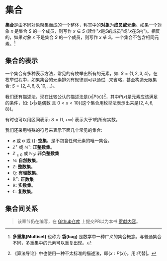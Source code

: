 # 集合
**集合**是由不同对象聚集而成的一个整体，称其中的**对象**为**成员或元素**。如果一个对象 $x$ 是集合 $S$ 的一个成员，则写作 $x \in S$ (读作"$x$是$S$的成员"或"$x$在$S$内")。相反的，如果对象 $x$ 不是集合 $S$ 的一个成员，则写作 $x \notin S$。一个集合不包含相同元素。[^note1]

## 集合的表示
一个集合有多种表示方法，常见的有枚举出所有的元素，如: $S = \{1, 2, 3, 4\}$。在枚举过程中，如果集合的元素排列有规律则可以通过$\dots$来省略，甚至构造无限集合: $S = \{2, 4, 6, 8, 10, \dots\}$。

我们还有描述法，现在比较公认的描述法是$\{x | P(x)\}$[^note2]，其中$P(x)$是元素应该满足的条件，如: $\{x | x \text{是偶数 且 } 0 < x < 10\}$(这个集合用枚举法表示出来是$\{2, 4, 6, 8\}$)。

有时也可以用区间表示: $S = (1, +\infty)$ 表示大于$1$的所有实数。

我们还采用特殊的符号来表示下面几个常见的集合:
- $\varnothing$ 或 $\emptyset$ 或 $\{\}$: **空集**。是不包含任何元素的唯一集合。
- $\mathbb{Z}^+$ 或 $\mathbb{N}^+$: **正整数集**。
- $\mathbb{Z}_{\geq 0}$ 或 $\mathbb{N}_0$: **非负整数集**
- $\mathbb{N}$: **自然数集**。
- $\mathbb{Z}$: **整数集**。
- $\mathbb{Q}$: **有理数集**。
- $\mathbb{R}^+$: **正数集**
- $\mathbb{R}$: **实数集**。
- $\mathbb{C}$: **复数集**。

## 集合间关系
> 该章节仍在编写，在 [Github仓库](https://github.com/TickPoints/algorithm_learning) 上提交PR以为本书 [贡献内容](/pr_guide/pr_standard.md)。

[^note1]: **多重集(Multiset)** 也称为 **袋(bag)** 是数学中一种广义的集合概念。与普通集合不同，多重集中的元素可以重复出现。

[^note2]: 《算法导论》中也使用一种不太标准的描述法，即$\{x : P(x)\}$。用$:$代替$|$。
